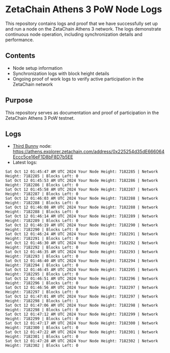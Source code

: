 # ZetaChain Athens 3 PoW Node Logs
This repository contains logs and proof that we have successfully set up and run a node on the ZetaChain Athens 3 network. The logs demonstrate continuous node operation, including synchronization details and performance.

## Contents
- Node setup information
- Synchronization logs with block height details
- Ongoing proof of work logs to verify active participation in the ZetaChain network

## Purpose
This repository serves as documentation and proof of participation in the ZetaChain Athens 3 PoW testnet.

## Logs

- [Third Bunny](https://thirdbunny.xyz/) node: https://athens.explorer.zetachain.com/address/0x225254d35dE666064Eccc5ce16eF1D8bF8D7b5EE
- Latest logs:
```
Sat Oct 12 01:45:47 AM UTC 2024 Your Node Height: 7182285 | Network Height: 7182285 | Blocks Left: 0
Sat Oct 12 01:45:53 AM UTC 2024 Your Node Height: 7182286 | Network Height: 7182286 | Blocks Left: 0
Sat Oct 12 01:45:58 AM UTC 2024 Your Node Height: 7182287 | Network Height: 7182287 | Blocks Left: 0
Sat Oct 12 01:46:03 AM UTC 2024 Your Node Height: 7182288 | Network Height: 7182288 | Blocks Left: 0
Sat Oct 12 01:46:08 AM UTC 2024 Your Node Height: 7182288 | Network Height: 7182288 | Blocks Left: 0
Sat Oct 12 01:46:14 AM UTC 2024 Your Node Height: 7182289 | Network Height: 7182289 | Blocks Left: 0
Sat Oct 12 01:46:19 AM UTC 2024 Your Node Height: 7182290 | Network Height: 7182290 | Blocks Left: 0
Sat Oct 12 01:46:24 AM UTC 2024 Your Node Height: 7182291 | Network Height: 7182291 | Blocks Left: 0
Sat Oct 12 01:46:30 AM UTC 2024 Your Node Height: 7182292 | Network Height: 7182292 | Blocks Left: 0
Sat Oct 12 01:46:35 AM UTC 2024 Your Node Height: 7182293 | Network Height: 7182293 | Blocks Left: 0
Sat Oct 12 01:46:40 AM UTC 2024 Your Node Height: 7182294 | Network Height: 7182294 | Blocks Left: 0
Sat Oct 12 01:46:45 AM UTC 2024 Your Node Height: 7182295 | Network Height: 7182295 | Blocks Left: 0
Sat Oct 12 01:46:51 AM UTC 2024 Your Node Height: 7182296 | Network Height: 7182296 | Blocks Left: 0
Sat Oct 12 01:46:56 AM UTC 2024 Your Node Height: 7182297 | Network Height: 7182297 | Blocks Left: 0
Sat Oct 12 01:47:01 AM UTC 2024 Your Node Height: 7182297 | Network Height: 7182298 | Blocks Left: 1
Sat Oct 12 01:47:06 AM UTC 2024 Your Node Height: 7182298 | Network Height: 7182298 | Blocks Left: 0
Sat Oct 12 01:47:12 AM UTC 2024 Your Node Height: 7182299 | Network Height: 7182299 | Blocks Left: 0
Sat Oct 12 01:47:17 AM UTC 2024 Your Node Height: 7182300 | Network Height: 7182300 | Blocks Left: 0
Sat Oct 12 01:47:22 AM UTC 2024 Your Node Height: 7182301 | Network Height: 7182301 | Blocks Left: 0
Sat Oct 12 01:47:28 AM UTC 2024 Your Node Height: 7182302 | Network Height: 7182302 | Blocks Left: 0
```
